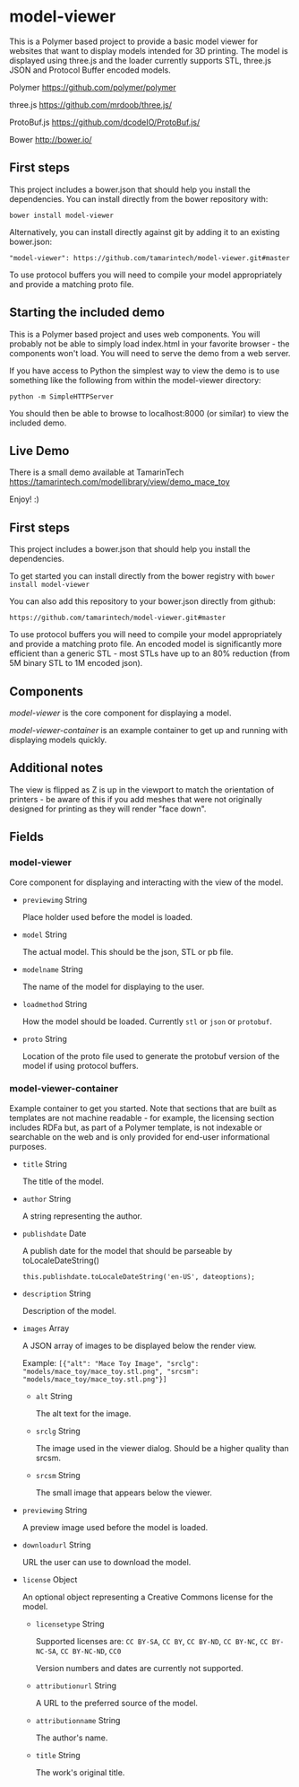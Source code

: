 # model-viewer

This is a Polymer based project to provide a basic model viewer for websites that want to display models intended for 3D printing.  The model is displayed using three.js and the loader currently supports STL, three.js JSON and Protocol Buffer encoded models.

Polymer https://github.com/polymer/polymer

three.js https://github.com/mrdoob/three.js/

ProtoBuf.js https://github.com/dcodeIO/ProtoBuf.js/

Bower http://bower.io/

## First steps

This project includes a bower.json that should help you install the dependencies. You can install directly from the bower repository with:

 `bower install model-viewer`

 Alternatively, you can install directly against git by adding it to an existing bower.json:

 `"model-viewer": https://github.com/tamarintech/model-viewer.git#master`


To use protocol buffers you will need to compile your model appropriately and provide a matching proto file.

## Starting the included demo

This is a Polymer based project and uses web components.  You will probably not be able to simply load index.html in your favorite browser - the components won't load.  You will need to serve the demo from a web server.

If you have access to Python the simplest way to view the demo is to use something like the following from within the model-viewer directory:

`python -m SimpleHTTPServer`

You should then be able to browse to localhost:8000 (or similar) to view the included demo.

## Live Demo

There is a small demo available at TamarinTech https://tamarintech.com/modellibrary/view/demo_mace_toy

Enjoy! :)

## First steps

This project includes a bower.json that should help you install the dependencies.

To get started you can install directly from the bower registry with `bower install model-viewer`

You can also add this repository to your bower.json directly from github:

`https://github.com/tamarintech/model-viewer.git#master`

To use protocol buffers you will need to compile your model appropriately and provide a matching proto file.  An encoded model is significantly more efficient than a generic STL - most STLs have up to an 80% reduction (from 5M binary STL to 1M encoded json).

## Components

_model-viewer_ is the core component for displaying a model.

_model-viewer-container_ is an example container to get up and running with displaying models quickly.

## Additional notes

The view is flipped as Z is up in the viewport to match the orientation of printers - be aware of this if you add meshes that were not originally designed for printing as they will render "face down".

## Fields

### model-viewer

Core component for displaying and interacting with the view of the model.

* `previewimg` String

   Place holder used before the model is loaded.

* `model` String

   The actual model.  This should be the json, STL or pb file.

* `modelname` String

  The name of the model for displaying to the user.

* `loadmethod` String

   How the model should be loaded.  Currently `stl` or `json` or `protobuf`.

* `proto` String

   Location of the proto file used to generate the protobuf version of the model if using protocol buffers.


### model-viewer-container

Example container to get you started.  Note that sections that are built as templates are not machine readable - for example, the licensing section includes RDFa but, as part of a Polymer template, is not indexable or searchable on the web and is only provided for end-user informational purposes.

* `title` String

  The title of the model.

* `author` String

  A string representing the author.

* `publishdate` Date

  A publish date for the model that should be parseable by toLocaleDateString()

  `this.publishdate.toLocaleDateString('en-US', dateoptions);`

* `description` String

  Description of the model.

* `images` Array

  A JSON array of images to be displayed below the render view.

  Example: `[{"alt": "Mace Toy Image", "srclg": "models/mace_toy/mace_toy.stl.png", "srcsm": "models/mace_toy/mace_toy.stl.png"}]`

  * `alt` String

    The alt text for the image.

  * `srclg` String

    The image used in the viewer dialog.  Should be a higher quality than srcsm.

  * `srcsm` String

    The small image that appears below the viewer.

* `previewimg` String

  A preview image used before the model is loaded.

* `downloadurl` String

  URL the user can use to download the model.

* `license` Object

  An optional object representing a Creative Commons license for the model.

  * `licensetype` String

    Supported licenses are:
    `CC BY-SA`, `CC BY`, `CC BY-ND`, `CC BY-NC`, `CC BY-NC-SA`, `CC BY-NC-ND`, `CC0`

    Version numbers and dates are currently not supported.

  * `attributionurl` String

    A URL to the preferred source of the model.

  * `attributionname` String

    The author's name.

  * `title` String

    The work's original title.
